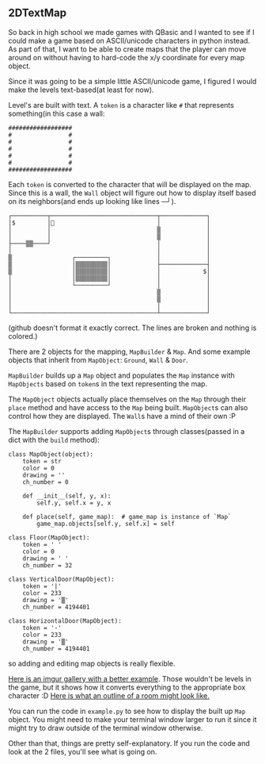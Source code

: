 ## 2DTextMap

So back in high school we made games with QBasic and I wanted to see if I could make a game based on ASCII/unicode characters in python instead.  As part of that, I want to be able to create maps that the player can move around on without having to hard-code the x/y coordinate for every map object.

Since it was going to be a simple little ASCII/unicode game, I figured I would make the levels text-based(at least for now).

Level's are built with text.  A `token` is a character like `#` that represents something(in this case a wall:

    ##################
    #                #
    #                #
    #                #
    #                #
    #                #
    ##################

Each `token` is converted to the character that will be displayed on the map.  Since this is a wall, the `Wall` object will figure out how to display itself based on its neighbors(and ends up looking like lines ─┘).

    ┌──────────┬──────────────────────────────┬─────────────┐
    │$         │                             │             │
    │          │                              ▒             │
    │          │                              ▒             │
    ├────▒▒────┘                              │             │
    │                                         │             │
    ▒                 ┌─────────┐             │             │
    ▒                 │▒▒▒▒▒▒▒▒▒│             ├─────────────┤
    ▒                 │▒▒▒▒▒▒▒▒▒│             │            $│
    │                 │▒▒▒▒▒▒▒▒▒│             │             │
    │                 └─────────┘             │             │
    │                                         ▒             │
    │                                         ▒             │
    │                                         │             │
    └─────────────────────────────────────────┴─────────────┘

(github doesn't format it exactly correct.  The lines are broken and 
nothing is colored.)

There are 2 objects for the mapping, `MapBuilder` & `Map`.
And some example objects that inherit from `MapObject`: `Ground`, `Wall` & `Door`.

`MapBuilder` builds up a `Map` object and populates the `Map` instance with `MapObjects` based on `token`s in the text representing the map.

The `MapObject` objects actually place themselves on the `Map` through their `place` method and have access to the `Map` being built. `MapObject`s can also control how they are displayed.  The `Wall`s have a mind of their own :P

The `MapBuilder` supports adding `MapObject`s through classes(passed in a dict with the `build` method):

    class MapObject(object):
        token = str
        color = 0
        drawing = ''
        ch_number = 0
    
        def __init__(self, y, x):
            self.y, self.x = y, x
    
        def place(self, game_map):  # game_map is instance of `Map`
            game_map.objects[self.y, self.x] = self

    class Floor(MapObject):
        token = ' '
        color = 0
        drawing = ' '
        ch_number = 32

    class VerticalDoor(MapObject):
        token = '|'
        color = 233
        drawing = '▒'
        ch_number = 4194401

    class HorizontalDoor(MapObject):
        token = '-'
        color = 233
        drawing = '▒'
        ch_number = 4194401

so adding and editing map objects is really flexible.

[Here is an imgur gallery with a better example](http://imgur.com/gallery/NUvXy).  Those wouldn't be levels in the game, but it shows how it converts everything to the appropriate box character :D  [Here is what an outline of a room might look like.](http://imgur.com/gallery/KtLRz)

You can run the code in `example.py` to see how to display the built up `Map` object.  You might need to make your terminal window larger to run it since it might try to draw outside of the terminal window otherwise.

Other than that, things are pretty self-explanatory.  If you run the code and look at the 2 files, you'll see what is going on.
